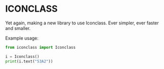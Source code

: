 # ICONCLASS

Yet again, making a new library to use Iconclass. Ever simpler, ever faster and smaller.

Example usage:

```python
from iconclass import Iconclass

i = Iconclass()
print(i.text("53A2"))
```
